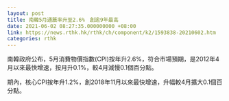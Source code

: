 ```yaml
---
layout: post
title: 南韓5月通脹率升至2.6%　創逾9年最高
date: 2021-06-02 08:27:35.000000000 +08:00
link: https://news.rthk.hk/rthk/ch/component/k2/1593838-20210602.htm
categories: rthk
---
```


南韓政府公布，5月消費物價指數(CPI)按年升2.6%，符合市場預期，是2012年4月以來最快增速，按月升0.1%，較4月減慢0.1個百分點。

期內，核心CPI按年升1.2%，創2018年11月以來最快增速，升幅較4月擴大0.1個百分點。
